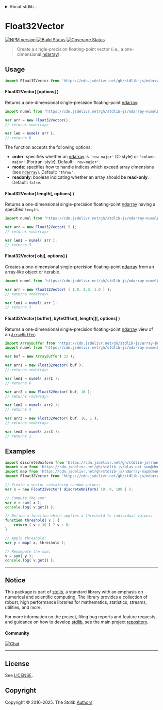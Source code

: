 <!--

@license Apache-2.0

Copyright (c) 2025 The Stdlib Authors.

Licensed under the Apache License, Version 2.0 (the "License");
you may not use this file except in compliance with the License.
You may obtain a copy of the License at

   http://www.apache.org/licenses/LICENSE-2.0

Unless required by applicable law or agreed to in writing, software
distributed under the License is distributed on an "AS IS" BASIS,
WITHOUT WARRANTIES OR CONDITIONS OF ANY KIND, either express or implied.
See the License for the specific language governing permissions and
limitations under the License.

-->


<details>
  <summary>
    About stdlib...
  </summary>
  <p>We believe in a future in which the web is a preferred environment for numerical computation. To help realize this future, we've built stdlib. stdlib is a standard library, with an emphasis on numerical and scientific computation, written in JavaScript (and C) for execution in browsers and in Node.js.</p>
  <p>The library is fully decomposable, being architected in such a way that you can swap out and mix and match APIs and functionality to cater to your exact preferences and use cases.</p>
  <p>When you use stdlib, you can be absolutely certain that you are using the most thorough, rigorous, well-written, studied, documented, tested, measured, and high-quality code out there.</p>
  <p>To join us in bringing numerical computing to the web, get started by checking us out on <a href="https://github.com/stdlib-js/stdlib">GitHub</a>, and please consider <a href="https://opencollective.com/stdlib">financially supporting stdlib</a>. We greatly appreciate your continued support!</p>
</details>

# Float32Vector

[![NPM version][npm-image]][npm-url] [![Build Status][test-image]][test-url] [![Coverage Status][coverage-image]][coverage-url] <!-- [![dependencies][dependencies-image]][dependencies-url] -->

> Create a single-precision floating-point vector (i.e., a one-dimensional [ndarray][@stdlib/ndarray/ctor]).

<!-- Section to include introductory text. Make sure to keep an empty line after the intro `section` element and another before the `/section` close. -->

<section class="intro">

</section>

<!-- /.intro -->

<!-- Package usage documentation. -->



<section class="usage">

## Usage

```javascript
import Float32Vector from 'https://cdn.jsdelivr.net/gh/stdlib-js/ndarray-vector-float32@deno/mod.js';
```

#### Float32Vector( \[options] )

Returns a one-dimensional single-precision floating-point [ndarray][@stdlib/ndarray/ctor].

```javascript
import numel from 'https://cdn.jsdelivr.net/gh/stdlib-js/ndarray-numel@deno/mod.js';

var arr = new Float32Vector();
// returns <ndarray>

var len = numel( arr );
// returns 0
```

The function accepts the following options:

-   **order**: specifies whether an [ndarray][@stdlib/ndarray/ctor] is `'row-major'` (C-style) or `'column-major'` (Fortran-style). Default: `'row-major'`.
-   **mode**: specifies how to handle indices which exceed array dimensions (see [`ndarray`][@stdlib/ndarray/ctor]). Default: `'throw'`.
-   **readonly**: boolean indicating whether an array should be **read-only**. Default: `false`.

#### Float32Vector( length\[, options] )

Returns a one-dimensional single-precision floating-point [ndarray][@stdlib/ndarray/ctor] having a specified `length`.

```javascript
import numel from 'https://cdn.jsdelivr.net/gh/stdlib-js/ndarray-numel@deno/mod.js';

var arr = new Float32Vector( 5 );
// returns <ndarray>

var len1 = numel( arr );
// returns 5
```

#### Float32Vector( obj\[, options] )

Creates a one-dimensional single-precision floating-point [ndarray][@stdlib/ndarray/ctor] from an array-like object or iterable.

```javascript
import numel from 'https://cdn.jsdelivr.net/gh/stdlib-js/ndarray-numel@deno/mod.js';

var arr = new Float32Vector( [ 1.0, 2.0, 3.0 ] );
// returns <ndarray>

var len1 = numel( arr );
// returns 3
```

#### Float32Vector( buffer\[, byteOffset\[, length]]\[, options] )

Returns a one-dimensional single-precision floating-point [ndarray][@stdlib/ndarray/ctor] view of an [`ArrayBuffer`][@stdlib/array/buffer].

```javascript
import ArrayBuffer from 'https://cdn.jsdelivr.net/gh/stdlib-js/array-buffer@deno/mod.js';
import numel from 'https://cdn.jsdelivr.net/gh/stdlib-js/ndarray-numel@deno/mod.js';

var buf = new ArrayBuffer( 32 );

var arr1 = new Float32Vector( buf );
// returns <ndarray>

var len1 = numel( arr1 );
// returns 8

var arr2 = new Float32Vector( buf, 16 );
// returns <ndarray>

var len2 = numel( arr2 );
// returns 4

var arr3 = new Float32Vector( buf, 16, 1 );
// returns <ndarray>

var len3 = numel( arr3 );
// returns 1
```

</section>

<!-- /.usage -->

<!-- Package usage notes. Make sure to keep an empty line after the `section` element and another before the `/section` close. -->

<section class="notes">

</section>

<!-- /.notes -->

<!-- Package usage examples. -->

<section class="examples">

## Examples

<!-- eslint no-undef: "error" -->

```javascript
import discreteUniform from 'https://cdn.jsdelivr.net/gh/stdlib-js/random-array-discrete-uniform@deno/mod.js';
import sum from 'https://cdn.jsdelivr.net/gh/stdlib-js/blas-ext-sum@deno/mod.js';
import map from 'https://cdn.jsdelivr.net/gh/stdlib-js/ndarray-map@deno/mod.js';
import Float32Vector from 'https://cdn.jsdelivr.net/gh/stdlib-js/ndarray-vector-float32@deno/mod.js';

// Create a vector containing random values:
var x = new Float32Vector( discreteUniform( 10, 0, 100 ) );

// Compute the sum:
var v = sum( x );
console.log( v.get() );

// Define a function which applies a threshold to individual values:
function threshold( v ) {
    return ( v > 10 ) ? v : 0;
}

// Apply threshold:
var y = map( x, threshold );

// Recompute the sum:
v = sum( y );
console.log( v.get() );
```

</section>

<!-- /.examples -->

<!-- Section to include cited references. If references are included, add a horizontal rule *before* the section. Make sure to keep an empty line after the `section` element and another before the `/section` close. -->

<section class="references">

</section>

<!-- /.references -->

<!-- Section for related `stdlib` packages. Do not manually edit this section, as it is automatically populated. -->

<section class="related">

</section>

<!-- /.related -->

<!-- Section for all links. Make sure to keep an empty line after the `section` element and another before the `/section` close. -->


<section class="main-repo" >

* * *

## Notice

This package is part of [stdlib][stdlib], a standard library with an emphasis on numerical and scientific computing. The library provides a collection of robust, high performance libraries for mathematics, statistics, streams, utilities, and more.

For more information on the project, filing bug reports and feature requests, and guidance on how to develop [stdlib][stdlib], see the main project [repository][stdlib].

#### Community

[![Chat][chat-image]][chat-url]

---

## License

See [LICENSE][stdlib-license].


## Copyright

Copyright &copy; 2016-2025. The Stdlib [Authors][stdlib-authors].

</section>

<!-- /.stdlib -->

<!-- Section for all links. Make sure to keep an empty line after the `section` element and another before the `/section` close. -->

<section class="links">

[npm-image]: http://img.shields.io/npm/v/@stdlib/ndarray-vector-float32.svg
[npm-url]: https://npmjs.org/package/@stdlib/ndarray-vector-float32

[test-image]: https://github.com/stdlib-js/ndarray-vector-float32/actions/workflows/test.yml/badge.svg?branch=main
[test-url]: https://github.com/stdlib-js/ndarray-vector-float32/actions/workflows/test.yml?query=branch:main

[coverage-image]: https://img.shields.io/codecov/c/github/stdlib-js/ndarray-vector-float32/main.svg
[coverage-url]: https://codecov.io/github/stdlib-js/ndarray-vector-float32?branch=main

<!--

[dependencies-image]: https://img.shields.io/david/stdlib-js/ndarray-vector-float32.svg
[dependencies-url]: https://david-dm.org/stdlib-js/ndarray-vector-float32/main

-->

[chat-image]: https://img.shields.io/gitter/room/stdlib-js/stdlib.svg
[chat-url]: https://app.gitter.im/#/room/#stdlib-js_stdlib:gitter.im

[stdlib]: https://github.com/stdlib-js/stdlib

[stdlib-authors]: https://github.com/stdlib-js/stdlib/graphs/contributors

[umd]: https://github.com/umdjs/umd
[es-module]: https://developer.mozilla.org/en-US/docs/Web/JavaScript/Guide/Modules

[deno-url]: https://github.com/stdlib-js/ndarray-vector-float32/tree/deno
[deno-readme]: https://github.com/stdlib-js/ndarray-vector-float32/blob/deno/README.md
[umd-url]: https://github.com/stdlib-js/ndarray-vector-float32/tree/umd
[umd-readme]: https://github.com/stdlib-js/ndarray-vector-float32/blob/umd/README.md
[esm-url]: https://github.com/stdlib-js/ndarray-vector-float32/tree/esm
[esm-readme]: https://github.com/stdlib-js/ndarray-vector-float32/blob/esm/README.md
[branches-url]: https://github.com/stdlib-js/ndarray-vector-float32/blob/main/branches.md

[stdlib-license]: https://raw.githubusercontent.com/stdlib-js/ndarray-vector-float32/main/LICENSE

[@stdlib/array/buffer]: https://github.com/stdlib-js/array-buffer/tree/deno

[@stdlib/ndarray/ctor]: https://github.com/stdlib-js/ndarray-ctor/tree/deno

</section>

<!-- /.links -->
